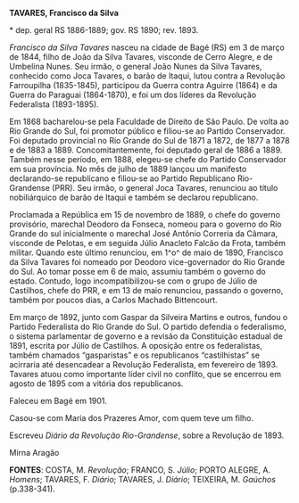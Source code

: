 **TAVARES, Francisco da Silva**

\* dep. geral RS 1886-1889; gov. RS 1890; rev. 1893.

*Francisco da Silva Tavares* nasceu na cidade de Bagé (RS) em 3 de março
de 1844, filho de João da Silva Tavares, visconde de Cerro Alegre, e de
Umbelina Nunes. Seu irmão, o general João Nunes da Silva Tavares,
conhecido como Joca Tavares, o barão de Itaqui, lutou contra a Revolução
Farroupilha (1835-1845), participou da Guerra contra Aguirre (1864) e da
Guerra do Paraguai (1864-1870), e foi um dos líderes da Revolução
Federalista (1893-1895).

Em 1868 bacharelou-se pela Faculdade de Direito de São Paulo. De volta
ao Rio Grande do Sul, foi promotor público e filiou-se ao Partido
Conservador. Foi deputado provincial no Rio Grande do Sul de 1871 a
1872, de 1877 a 1878 e de 1883 a 1889. Concomitantemente, foi deputado
geral de 1886 a 1889. Também nesse período, em 1888, elegeu-se chefe do
Partido Conservador em sua província. No mês de julho de 1889 lançou um
manifesto declarando-se republicano e filiou-se ao Partido Republicano
Rio-Grandense (PRR). Seu irmão, o general Joca Tavares, renunciou ao
título nobiliárquico de barão de Itaqui e também se declarou
republicano.

Proclamada a República em 15 de novembro de 1889, o chefe do governo
provisório, marechal Deodoro da Fonseca, nomeou para o governo do Rio
Grande do sul inicialmente o marechal José Antônio Correria da Câmara,
visconde de Pelotas, e em seguida Júlio Anacleto Falcão da Frota, também
militar. Quando este último renunciou, em 1^o^ de maio de 1890,
Francisco da Silva Tavares foi nomeado por Deodoro vice-governador do
Rio Grande do Sul. Ao tomar posse em 6 de maio, assumiu também o governo
do estado. Contudo, logo incompatibilizou-se com o grupo de Júlio de
Castilhos, chefe do PRR, e em 13 de maio renunciou, passando o governo,
também por poucos dias, a Carlos Machado Bittencourt.

Em março de 1892, junto com Gaspar da Silveira Martins e outros, fundou
o Partido Federalista do Rio Grande do Sul. O partido defendia o
federalismo, o sistema parlamentar de governo e a revisão da
Constituição estadual de 1891, escrita por Júlio de Castilhos. A
oposição entre os federalistas, também chamados “gasparistas” e os
republicanos “castilhistas” se acirraria até desencadear a Revolução
Federalista, em fevereiro de 1893. Tavares atuou como importante líder
civil no conflito, que se encerrou em agosto de 1895 com a vitória dos
republicanos.

Faleceu em Bagé em 1901.

Casou-se com Maria dos Prazeres Amor, com quem teve um filho.

Escreveu *Diário da Revolução Rio-Grandense*, sobre a Revolução de 1893.

Mirna Aragão

**FONTES**: COSTA, M. *Revolução*; FRANCO, S. *Júlio*; PORTO ALEGRE, A.
*Homens*; TAVARES, F. *Diário*; TAVARES, J. *Diário*; TEIXEIRA, M.
*Gaúchos* (p.338-341).
